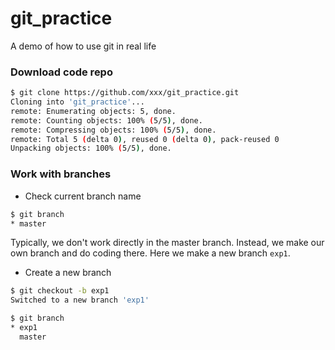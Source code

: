 # git_practice
A demo of how to use git in real life


### Download code repo
```bash
$ git clone https://github.com/xxx/git_practice.git
Cloning into 'git_practice'...
remote: Enumerating objects: 5, done.
remote: Counting objects: 100% (5/5), done.
remote: Compressing objects: 100% (5/5), done.
remote: Total 5 (delta 0), reused 0 (delta 0), pack-reused 0
Unpacking objects: 100% (5/5), done.
```
### Work with branches

* Check current branch name
```bash
$ git branch
* master
```
Typically, we don't work directly in the master branch. Instead, we make our own branch and do coding there. Here we make a new branch `exp1`.

* Create a new branch
```bash
$ git checkout -b exp1
Switched to a new branch 'exp1'

$ git branch
* exp1
  master
```

